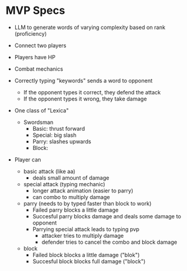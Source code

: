 # MVP Specs

- LLM to generate words of varying complexity based on rank (proficiency)
- Connect two players
- Players have HP
- Combat mechanics
- Correctly typing "keywords" sends a word to opponent

  - If the opponent types it correct, they defend the attack
  - If the opponent types it wrong, they take damage

- One class of "Lexica"

  - Swordsman
    - Basic: thrust forward
    - Special: big slash
    - Parry: slashes upwards
    - Block:

- Player can
  - basic attack (like aa)
    - deals small amount of damage
  - special attack (typing mechanic)
    - longer attack animation (easier to parry)
    - can combo to multiply damage
  - parry (needs to by typed faster than block to work)
    - Failed parry blocks a little damage
    - Succesful parry blocks damage and deals some damage to opponent
    - Parrying special attack leads to typing pvp
      - attacker tries to multiply damage
      - defender tries to cancel the combo and block damage
  - block
    - Failed block blocks a little damage ("blok")
    - Succesful block blocks full damage ("block")
